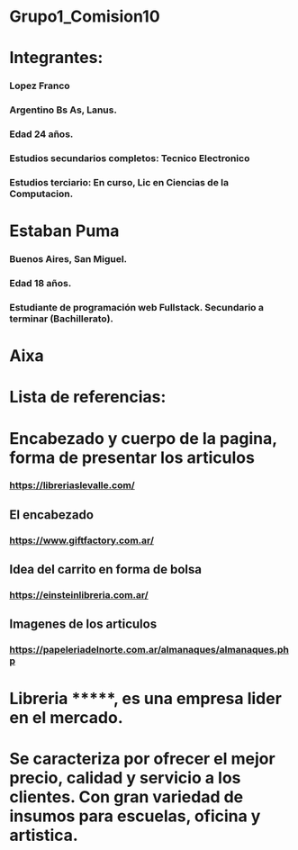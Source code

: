 # Grupo1_Comision10

# Integrantes:
### Lopez Franco 
### Argentino Bs As, Lanus.
### Edad 24 años. 
### Estudios secundarios completos: Tecnico Electronico
### Estudios terciario: En curso, Lic en Ciencias de la Computacion.
#
# Estaban Puma
### Buenos Aires, San Miguel.
### Edad 18 años.
### Estudiante de programación web Fullstack. Secundario a terminar (Bachillerato).
# Aixa
#
# Lista de referencias:
# Encabezado y cuerpo de la pagina, forma de presentar los articulos
### https://libreriaslevalle.com/
## El encabezado
### https://www.giftfactory.com.ar/
## Idea del carrito en forma de bolsa
### https://einsteinlibreria.com.ar/
## Imagenes de los articulos
### https://papeleriadelnorte.com.ar/almanaques/almanaques.php
#
# Libreria *****, es una empresa lider en el mercado.
# Se caracteriza por ofrecer el mejor precio, calidad y servicio a los clientes. Con gran variedad de insumos para       escuelas, oficina y artistica.  
